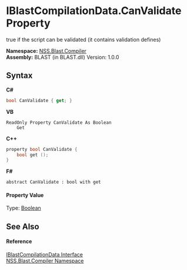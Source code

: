 # IBlastCompilationData.CanValidate Property 
 

true if the script can be validated (it contains validation defines)

**Namespace:**&nbsp;<a href="26a25caa-f50b-92ad-f15c-dbb9db1493ae">NSS.Blast.Compiler</a><br />**Assembly:**&nbsp;BLAST (in BLAST.dll) Version: 1.0.0

## Syntax

**C#**<br />
``` C#
bool CanValidate { get; }
```

**VB**<br />
``` VB
ReadOnly Property CanValidate As Boolean
	Get
```

**C++**<br />
``` C++
property bool CanValidate {
	bool get ();
}
```

**F#**<br />
``` F#
abstract CanValidate : bool with get

```


#### Property Value
Type: <a href="https://docs.microsoft.com/dotnet/api/system.boolean" target="_blank" rel="noopener noreferrer">Boolean</a>

## See Also


#### Reference
<a href="d2afd70e-15cd-df6e-c1b9-6e1d3e9552bd">IBlastCompilationData Interface</a><br /><a href="26a25caa-f50b-92ad-f15c-dbb9db1493ae">NSS.Blast.Compiler Namespace</a><br />